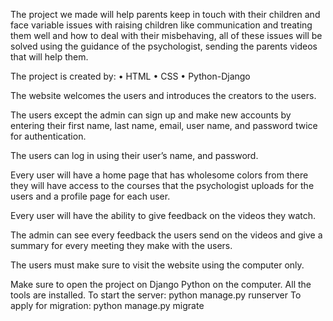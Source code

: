 The project we made will help parents keep in touch with their children and face variable issues with raising children like communication and treating them well and how to deal with their misbehaving, all of these issues will be solved using the guidance of the psychologist, sending the parents videos that will help them.

The project is created by:
•	HTML
•	CSS
•	Python-Django

The website welcomes the users and introduces the creators to the users.

The users except the admin can sign up and make new accounts by entering their first name, last name, email, user name, and password twice for authentication.

The users can log in using their user’s name, and password.

Every user will have a home page that has wholesome colors from there they will have access to the courses that the psychologist uploads for the users and a profile page for each user.

Every user will have the ability to give feedback on the videos they watch.

The admin can see every feedback the users send on the videos and give a summary for every meeting they make with the users.

The users must make sure to visit the website using the computer only.

Make sure to open the project on Django Python on the computer.
All the tools are installed.
To start the server: python manage.py runserver
To apply for migration: python manage.py migrate
